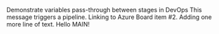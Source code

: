 Demonstrate variables pass-through between stages in DevOps
This message triggers a pipeline.
Linking to Azure Board item #2.
Adding one more line of text.
Hello MAIN!